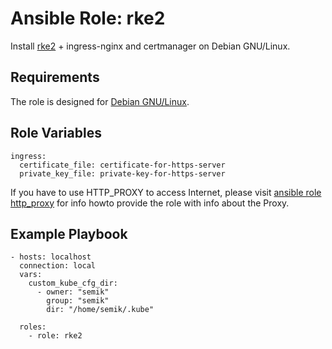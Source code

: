 # Ansible Role: rke2

Install [rke2](https://docs.rke2.io/) + ingress-nginx and certmanager on Debian GNU/Linux.

## Requirements
The role is designed for [Debian GNU/Linux](https://debian.org).

## Role Variables

```
ingress:
  certificate_file: certificate-for-https-server
  private_key_file: private-key-for-https-server
```

If you have to use HTTP_PROXY to access Internet, please visit [ansible role http_proxy](https://github.com/semik/ansible-role-http-proxy/tree/split#role-variables) for info howto provide the role with info about the Proxy.

## Example Playbook
```
- hosts: localhost
  connection: local
  vars:
    custom_kube_cfg_dir:
      - owner: "semik"
        group: "semik"
        dir: "/home/semik/.kube"

  roles:
    - role: rke2
```
